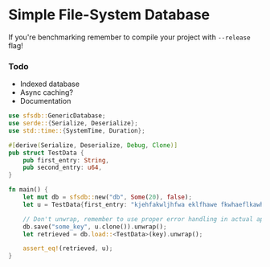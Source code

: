 # Simple File-System Database

If you're benchmarking remember to compile your project with `--release` flag!

### Todo
 * Indexed database
 * Async caching?
 * Documentation

```rust
use sfsdb::GenericDatabase;
use serde::{Serialize, Deserialize};
use std::time::{SystemTime, Duration};

#[derive(Serialize, Deserialize, Debug, Clone)]
pub struct TestData {
    pub first_entry: String,
    pub second_entry: u64,
}

fn main() {
    let mut db = sfsdb::new("db", Some(20), false);
    let u = TestData{first_entry: "kjehfakwljhfwa eklfhawe fkwhaeflkawhfwaef".to_string(), second_entry: 48328414153};

    // Don't unwrap, remember to use proper error handling in actual applications
    db.save("some_key", u.clone()).unwrap();
    let retrieved = db.load::<TestData>(key).unwrap();

    assert_eq!(retrieved, u);
}
```
